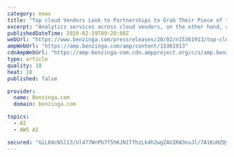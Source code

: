 ```yaml
---
category: news
title: "Top cloud Vendors Look to Partnerships to Grab Their Piece of the IoT Analytics Pie"
excerpt: "Analytics services across cloud vendors, on the other hand, are less differentiated, as reflected in pre-built templates such as AWS Sagemaker and Microsoft Azure Notebooks which leverage the open ..."
publishedDateTime: 2020-02-19T09:20:00Z
webUrl: "https://www.benzinga.com/pressreleases/20/02/n15361913/top-cloud-vendors-look-to-partnerships-to-grab-their-piece-of-the-iot-analytics-pie"
ampWebUrl: "https://amp.benzinga.com/amp/content/15361913"
cdnAmpWebUrl: "https://amp-benzinga-com.cdn.ampproject.org/c/s/amp.benzinga.com/amp/content/15361913"
type: article
quality: 18
heat: 18
published: false

provider:
  name: Benzinga.com
  domain: benzinga.com

topics:
  - AI
  - AWS AI

secured: "GiL84cNSl13/Ul477WnPb7f5hKJN1TfhzLk4h2wgZAGIKW3nuJl/7A1KuHZQyqPZWdMhR8D3/yFSsGNyGpPICNVe3j1WdjrOLbbNKtXgfSHqJVFE9esgwSkRfA5x2SxwRKnVJuFiNrO/p0VGKa8RIM8y1Wc/nQnpyMaJ0lL+Zdl0q1Fp5sLOctxftVuF9MocswJ9TzlJiqwTaX7R1ewiE1yQxlF8qa3ZZt3BmIuZyMCEkLlYAkykvfagjPXbj4F5X0hEjTH4imhMMIEmNeod/t+CJFbWdAwHeTAZ8DRPv1yC97gtUOfS4e1LeBRhcn+2;vBonycZzpXMXdRzVRZw7XQ=="
---
```


